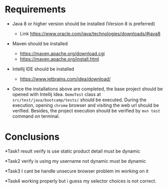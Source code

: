 # Requirements

* Java 8 or higher version should be installed (Version 8 is preferred)

  * Link https://www.oracle.com/java/technologies/downloads/#java8


* Maven should be installed 
  * https://maven.apache.org/download.cgi
  * https://maven.apache.org/install.html


* Intellij IDE should be installed
  * https://www.jetbrains.com/idea/download/


* Once the installations above are completed, the base project should be opened with Intellij Idea.
`DemoTest` class at `src/test/java/bootcamp/tests/` should be executed. During the execution, opening `chrome` browser
and visiting the web url should be verified. Besides, the project execution should be verified by `mvn test` command on terminal.

  

# Conclusions
*Task1 result verify is use static product detail must be dynamic  

*Task2  verify is using my username not dynamic must be dynamic

*Task3 I cant be handle unsecure browser problem im working on it

*Task4 working properly but i guess my selector choices is not correct.


